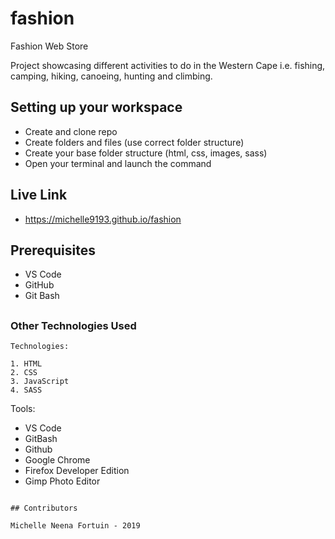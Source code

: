 # fashion
Fashion Web Store


Project showcasing different activities to do in the Western Cape i.e. fishing, camping, hiking, canoeing, hunting and climbing.

## Setting up your workspace

- Create and clone repo
- Create folders and files (use correct folder structure)
- Create your base folder structure (html, css, images, sass)
- Open your terminal and launch the command 

## Live Link
- https://michelle9193.github.io/fashion

## Prerequisites

 - VS Code
 - GitHub
 - Git Bash

##

### Other Technologies Used

```
Technologies:

1. HTML
2. CSS
3. JavaScript
4. SASS

```
Tools:

- VS Code
- GitBash
- Github
- Google Chrome
- Firefox Developer Edition
- Gimp Photo Editor

```

## Contributors

Michelle Neena Fortuin - 2019